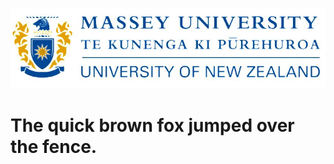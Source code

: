 <!-- TITLE: Home -->
<!-- SUBTITLE: A quick summary of Home -->
![Capture 2](/uploads/capture-2.jpg "Capture 2")
# The quick brown fox jumped over the fence.